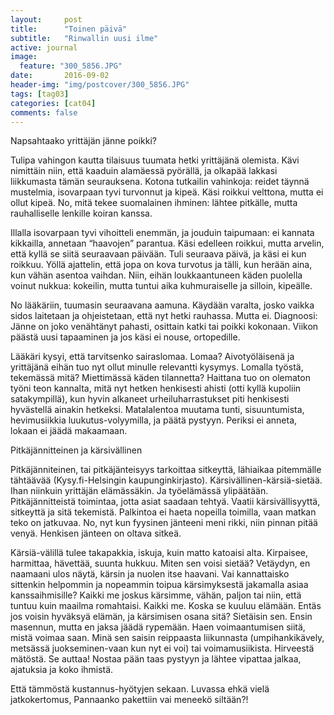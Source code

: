 ```yaml
---
layout:     post
title:      "Toinen päivä"
subtitle:   "Rinwallin uusi ilme"
active: journal
image:
  feature: "300_5856.JPG"
date:       2016-09-02 
header-img: "img/postcover/300_5856.JPG"
tags: [tag03]
categories: [cat04]
comments: false
---
```



Napsahtaako yrittäjän jänne poikki?

Tulipa vahingon kautta tilaisuus tuumata hetki yrittäjänä olemista. Kävi nimittäin niin, että kaaduin alamäessä pyörällä, ja olkapää lakkasi liikkumasta tämän seurauksena. Kotona tutkailin vahinkoja: reidet täynnä mustelmia, isovarpaan tyvi turvonnut ja kipeä. Käsi roikkui velttona, mutta ei ollut kipeä. No, mitä tekee suomalainen ihminen: lähtee pitkälle, mutta rauhalliselle lenkille koiran kanssa.

Illalla isovarpaan tyvi vihoitteli enemmän, ja jouduin taipumaan: ei kannata kikkailla, annetaan “haavojen” parantua. Käsi edelleen roikkui, mutta arvelin, että kyllä se siitä seuraavaan päivään. Tuli seuraava päivä, ja käsi ei kun roikkuu. Yöllä ajattelin, että jopa on kova turvotus ja tälli, kun herään aina, kun vähän asentoa vaihdan. Niin, eihän loukkaantuneen käden puolella voinut nukkua: kokeilin, mutta tuntui aika kuhmuraiselle ja silloin, kipeälle.

No lääkäriin, tuumasin seuraavana aamuna. Käydään varalta, josko vaikka sidos laitetaan ja ohjeistetaan, että nyt hetki rauhassa. Mutta ei. Diagnoosi: Jänne on joko venähtänyt pahasti, osittain katki tai poikki kokonaan. Viikon päästä uusi tapaaminen ja jos käsi ei nouse, ortopedille.

Lääkäri kysyi, että tarvitsenko sairaslomaa. Lomaa? Aivotyöläisenä ja yrittäjänä eihän tuo nyt ollut minulle relevantti kysymys. Lomalla työstä, tekemässä mitä? Miettimässä käden tilannetta? Haittana tuo on olematon työni teon kannalta,  mitä nyt hetken henkisesti ahisti (otti kyllä kupoliin satakympillä), kun hyvin alkaneet urheiluharrastukset piti henkisesti hyvästellä ainakin hetkeksi. Matalalentoa muutama tunti, sisuuntumista, hevimusiikkia luukutus-volyymilla, ja päätä pystyyn. Periksi ei anneta, lokaan ei jäädä makaamaan.

Pitkäjännitteinen ja kärsivällinen

Pitkäjänniteinen, tai pitkäjänteisyys tarkoittaa sitkeyttä, lähiaikaa pitemmälle tähtäävää (Kysy.fi-Helsingin kaupunginkirjasto). Kärsivällinen-kärsiä-sietää. Ihan niinkuin yrittäjän elämässäkin. Ja työelämässä ylipäätään. Pitkäjännitteistä toimintaa, jotta asiat saadaan tehtyä. Vaatii kärsivällisyyttä, sitkeyttä ja sitä tekemistä. Palkintoa ei haeta nopeilla toimilla, vaan matkan teko on jatkuvaa. No, nyt kun fyysinen jänteeni meni rikki, niin pinnan pitää venyä. Henkisen jänteen on oltava sitkeä. 

Kärsiä-välillä tulee takapakkia, iskuja, kuin matto katoaisi alta. Kirpaisee, harmittaa, hävettää, suunta hukkuu. Miten sen voisi sietää? Vetäydyn, en naamaani ulos näytä, kärsin ja nuolen itse haavani. Vai kannattaisko sittenkin helpommin ja nopeammin toipua kärsimyksestä jakamalla asiaa kanssaihmisille? Kaikki me joskus kärsimme, vähän, paljon tai niin, että tuntuu kuin maailma romahtaisi. Kaikki me. Koska se kuuluu elämään. Entäs jos voisin hyväksyä elämän, ja kärsimisen osana sitä? Sietäisin sen. Ensin masennun, mutta en jaksa jäädä rypemään. Haen voimaantumisen siitä, mistä voimaa saan. Minä sen saisin reippaasta liikunnasta (umpihankikävely, metsässä juokseminen-vaan kun nyt ei voi) tai voimamusiikista. Hirveestä mätöstä. Se auttaa! Nostaa pään taas pystyyn ja lähtee vipattaa jalkaa, ajatuksia ja koko ihmistä.

Että tämmöstä kustannus-hyötyjen sekaan. Luvassa ehkä vielä jatkokertomus, Pannaanko pakettiin vai meneekö siltään?!